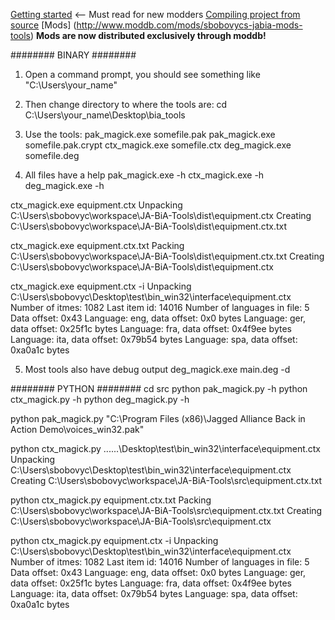 
[Getting started](https://github.com/sbobovyc/JA-BiA-Tools/wiki/Getting-started) <-- Must read for new modders
[Compiling project from source](https://github.com/sbobovyc/JA-BiA-Tools/wiki/Compiling-project-from-source)
[Mods] (http://www.moddb.com/mods/sbobovycs-jabia-mods-tools) <strong>Mods are now distributed exclusively through moddb!</strong>

########
BINARY
########
1. Open a command prompt, you should see something like "C:\Users\your_name"
2. Then change directory to where the tools are:
cd C:\Users\your_name\Desktop\bia_tools
3. Use the tools:
pak_magick.exe somefile.pak
pak_magick.exe somefile.pak.crypt
ctx_magick.exe somefile.ctx
deg_magick.exe somefile.deg

4. All files have a help
pak_magick.exe -h
ctx_magick.exe -h
deg_magick.exe -h

ctx_magick.exe equipment.ctx
Unpacking C:\Users\sbobovyc\workspace\JA-BiA-Tools\dist\equipment.ctx
Creating C:\Users\sbobovyc\workspace\JA-BiA-Tools\dist\equipment.ctx.txt

ctx_magick.exe equipment.ctx.txt
Packing C:\Users\sbobovyc\workspace\JA-BiA-Tools\dist\equipment.ctx.txt
Creating C:\Users\sbobovyc\workspace\JA-BiA-Tools\dist\equipment.ctx

ctx_magick.exe equipment.ctx -i
Unpacking C:\Users\sbobovyc\Desktop\test\bin_win32\interface\equipment.ctx
Number of itmes: 1082
Last item id: 14016
Number of languages in file: 5
Data offset: 0x43
Language: eng, data offset: 0x0 bytes
Language: ger, data offset: 0x25f1c bytes
Language: fra, data offset: 0x4f9ee bytes
Language: ita, data offset: 0x79b54 bytes
Language: spa, data offset: 0xa0a1c bytes

5. Most tools also have debug output
deg_magick.exe main.deg -d

########
PYTHON
########
cd src
python pak_magick.py -h
python ctx_magick.py -h
python deg_magick.py -h

python pak_magick.py "C:\Program Files (x86)\Jagged Alliance Back in Action Demo\voices_win32.pak"

python ctx_magick.py ..\..\..\Desktop\test\bin_win32\interface\equipment.ctx
Unpacking C:\Users\sbobovyc\Desktop\test\bin_win32\interface\equipment.ctx
Creating C:\Users\sbobovyc\workspace\JA-BiA-Tools\src\equipment.ctx.txt

python ctx_magick.py equipment.ctx.txt
Packing C:\Users\sbobovyc\workspace\JA-BiA-Tools\src\equipment.ctx.txt
Creating C:\Users\sbobovyc\workspace\JA-BiA-Tools\src\equipment.ctx

python ctx_magick.py equipment.ctx -i
Unpacking C:\Users\sbobovyc\Desktop\test\bin_win32\interface\equipment.ctx
Number of itmes: 1082
Last item id: 14016
Number of languages in file: 5
Data offset: 0x43
Language: eng, data offset: 0x0 bytes
Language: ger, data offset: 0x25f1c bytes
Language: fra, data offset: 0x4f9ee bytes
Language: ita, data offset: 0x79b54 bytes
Language: spa, data offset: 0xa0a1c bytes
